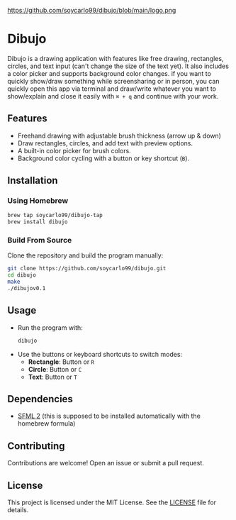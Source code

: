 https://github.com/soycarlo99/dibujo/blob/main/logo.png
# Dibujo

Dibujo is a drawing application with features like free drawing, rectangles, circles, and text input (can't change the size of the text yet). It also includes a color picker and supports background color changes. if you want to quickly show/draw something while screensharing or in person, you can quickly open this app via terminal and draw/write whatever you want to show/explain and close it easily with ```⌘ + q``` and continue with your work.

## Features

- Freehand drawing with adjustable brush thickness (arrow up & down)
- Draw rectangles, circles, and add text with preview options.
- A built-in color picker for brush colors.
- Background color cycling with a button or key shortcut (`B`).

## Installation

### Using Homebrew
```bash
brew tap soycarlo99/dibujo-tap
brew install dibujo
```

### Build From Source
Clone the repository and build the program manually:
```bash
git clone https://github.com/soycarlo99/dibujo.git
cd dibujo
make
./dibujov0.1
```

## Usage

- Run the program with:
  ```bash
  dibujo
  ```
- Use the buttons or keyboard shortcuts to switch modes:
  - **Rectangle**: Button or `R`
  - **Circle**: Button or `C`
  - **Text**: Button or `T`

## Dependencies

- [SFML 2](https://www.sfml-dev.org/) (this is supposed to be installed automatically with the homebrew formula)

## Contributing

Contributions are welcome! Open an issue or submit a pull request.

## License

This project is licensed under the MIT License. See the [LICENSE](LICENSE) file for details.
